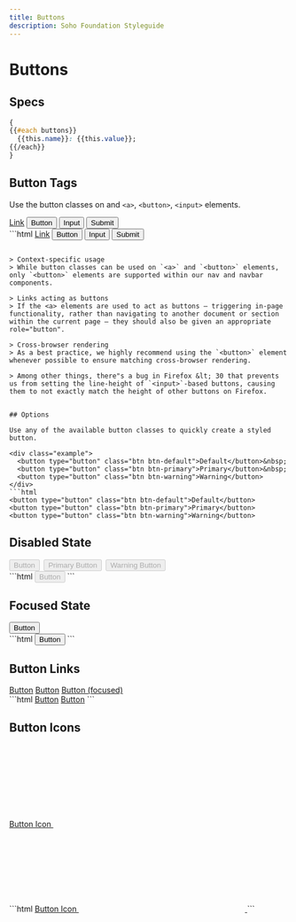 ```yaml
---
title: Buttons
description: Soho Foundation Styleguide
---
```


# Buttons

## Specs

```css
{
{{#each buttons}}
  {{this.name}}: {{this.value}};
{{/each}}
}
```


## Button Tags

Use the button classes on and `<a>`, `<button>`, `<input>` elements.

<div class="example">
  <a class="btn btn-default" href="#" role="button">Link</a>
  <button class="btn btn-default" type="submit">Button</button>
  <input class="btn btn-default" type="button" value="Input">
  <input class="btn btn-default" type="submit" value="Submit">
</div>
```html
<a class="btn btn-default" href="#" role="button">Link</a>
<button class="btn btn-default" type="submit">Button</button>
<input class="btn btn-default" type="button" value="Input">
<input class="btn btn-default" type="submit" value="Submit">

```

> Context-specific usage
> While button classes can be used on `<a>` and `<button>` elements, only `<button>` elements are supported within our nav and navbar components.

> Links acting as buttons
> If the <a> elements are used to act as buttons – triggering in-page functionality, rather than navigating to another document or section within the current page – they should also be given an appropriate role="button".

> Cross-browser rendering
> As a best practice, we highly recommend using the `<button>` element whenever possible to ensure matching cross-browser rendering.

> Among other things, there"s a bug in Firefox &lt; 30 that prevents us from setting the line-height of `<input>`-based buttons, causing them to not exactly match the height of other buttons on Firefox.


## Options

Use any of the available button classes to quickly create a styled button.

<div class="example">
  <button type="button" class="btn btn-default">Default</button>&nbsp;
  <button type="button" class="btn btn-primary">Primary</button>&nbsp;
  <button type="button" class="btn btn-warning">Warning</button>
</div>
```html
<button type="button" class="btn btn-default">Default</button>
<button type="button" class="btn btn-primary">Primary</button>
<button type="button" class="btn btn-warning">Warning</button>
```


## Disabled State

<div class="example">
  <button type="button" class="btn btn-default" disabled>Button</button>&nbsp;
  <button type="button" class="btn btn-primary" disabled>Primary Button</button>&nbsp;
  <button type="button" class="btn btn-warning" disabled>Warning Button</button>
</div>
```html
<button type="button" class="btn btn-default" disabled>Button</button>
```

## Focused State

<div class="example">
  <button type="button" class="btn btn-default example-focus">Button</button>&nbsp;
</div>
```html
<button type="button" class="btn btn-default">Button</button>
```


## Button Links

<div class="example">
  <a href="" class="btn btn-link">Button</a>
  <a href="" class="btn btn-link" disabled>Button</a>
  <a href="" class="btn btn-link example-focus">Button (focused)</a>
</div>
```html
<a href="" class="btn btn-link">Button</a>
<a href="" class="btn btn-link" disabled>Button</a>
```


## Button Icons

<div class="example">
  <a href="" class="btn btn-default">
    Button Icon
    <svg class="icon" focusable="false" aria-hidden="true" role="presentation">
      <use xlink:href="#star-filled"></use>
    </svg>
  </a>
</div>
```html
<a href="" class="btn btn-default">
  Button Icon
  <svg class="icon" focusable="false" aria-hidden="true" role="presentation">
    <use xlink:href="#star-filled"></use>
  </svg>
</a>
```
